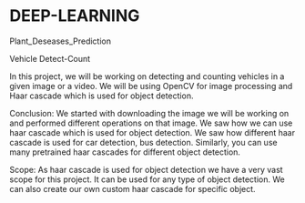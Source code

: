 # DEEP-LEARNING
Plant_Deseases_Prediction

Vehicle Detect-Count

In this project, we will be working on detecting and counting vehicles in a given image or a video. We will be using OpenCV for image processing and Haar cascade which is used for object detection.

Conclusion:
We started with downloading the image we will be working on and performed different operations on that image. We saw how we can use haar cascade which is used for object detection. We saw how different haar cascade is used for car detection, bus detection. Similarly, you can use many pretrained haar cascades for different object detection.

Scope:
As haar cascade is used for object detection we have a very vast scope for this project. It can be used for any type of object detection. We can also create our own custom haar cascade for specific object.
